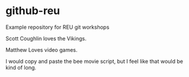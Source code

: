 # github-reu
Example repository for REU git workshops

Scott Coughlin loves the Vikings.

Matthew Loves video games.

I would copy and paste the bee movie script, but I feel like that would be kind of long.
